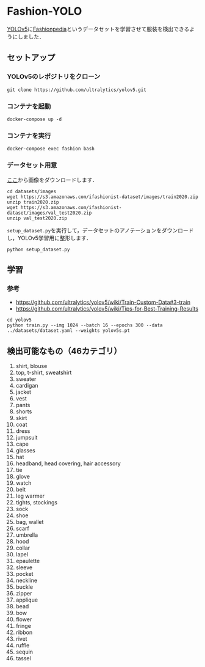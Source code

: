 # Fashion-YOLO
[YOLOv5](https://github.com/ultralytics/yolov5)に[Fashionpedia](https://fashionpedia.github.io/home/index.html)というデータセットを学習させて服装を検出できるようにしました．

## セットアップ
### YOLOv5のレポジトリをクローン
```
git clone https://github.com/ultralytics/yolov5.git
```
### コンテナを起動
```
docker-compose up -d
```
### コンテナを実行
```
docker-compose exec fashion bash
```
### データセット用意
[ここ](https://github.com/cvdfoundation/fashionpedia#images)から画像をダウンロードします．
```
cd datasets/images
wget https://s3.amazonaws.com/ifashionist-dataset/images/train2020.zip
unzip train2020.zip
wget https://s3.amazonaws.com/ifashionist-dataset/images/val_test2020.zip
unzip val_test2020.zip
```
`setup_dataset.py`を実行して，データセットのアノテーションをダウンロードし，YOLOv5学習用に整形します．
```
python setup_dataset.py
```
## 学習
### 参考
- https://github.com/ultralytics/yolov5/wiki/Train-Custom-Data#3-train
- https://github.com/ultralytics/yolov5/wiki/Tips-for-Best-Training-Results
```
cd yolov5
python train.py --img 1024 --batch 16 --epochs 300 --data ../datasets/dataset.yaml --weights yolov5s.pt
```
## 検出可能なもの（46カテゴリ）
1. shirt, blouse
1. top, t-shirt, sweatshirt
1. sweater
1. cardigan
1. jacket
1. vest
1. pants
1. shorts
1. skirt
1. coat
1. dress
1. jumpsuit
1. cape
1. glasses
1. hat
1. headband, head covering, hair accessory
1. tie
1. glove
1. watch
1. belt
1. leg warmer
1. tights, stockings
1. sock
1. shoe
1. bag, wallet
1. scarf
1. umbrella
1. hood
1. collar
1. lapel
1. epaulette
1. sleeve
1. pocket
1. neckline
1. buckle
1. zipper
1. applique
1. bead
1. bow
1. flower
1. fringe
1. ribbon
1. rivet
1. ruffle
1. sequin
1. tassel

